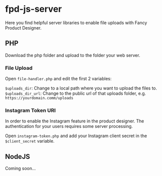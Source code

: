 # fpd-js-server
Here you find helpful server libraries to enable file uploads with Fancy Product Designer.

## PHP
Download the php folder and upload to the folder your web server.

### File Upload
Open `file-handler.php` and edit the first 2 variables:

`$uploads_dir`: Change to a local path where you want to upload the files to.
`$uploads_dir_url`: Change to the public url of that uploads folder, e.g. `https://yourdomain.comm/uploads
`

### Instagram Token URI
In order to enable the Instagram feature in the product designer. The authentication for your users requires some server processing. 

Open `instagram-token.php` and add your Instagram client secret in the `$client_secret` variable. 

## NodeJS
Coming soon...